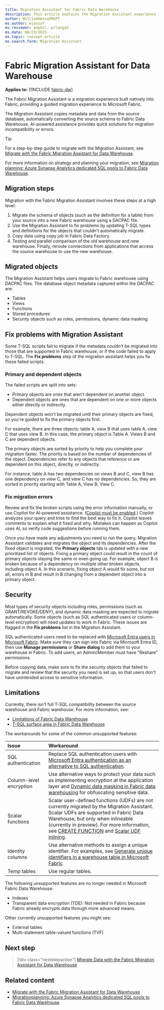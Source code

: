 ```yaml
---
title: Migration Assistant for Fabric Data Warehouse
description: This article explains the Migration Assistant experience for Fabric Data Warehouse.
author: WilliamDAssafMSFT
ms.author: wiassaf
ms.reviewer: anphil, prlangad
ms.date: 06/23/2025
ms.topic: concept-article
ms.search.form: Migration Assistant
---
```

# Fabric Migration Assistant for Data Warehouse

**Applies to:** [!INCLUDE [fabric-dw](../data-warehouse/includes/applies-to-version/fabric-dw.md)]

The Fabric Migration Assistant is a migration experience built natively into Fabric, providing a guided migration experience to Microsoft Fabric. 

The Migration Assistant copies metadata and data from the source database, automatically converting the source schema to Fabric Data Warehouse. AI-powered assistance provides quick solutions for migration incompatibility or errors.

> [!TIP]
> For a step-by-step guide to migrate with the Migration Assistant, see [Migrate with the Fabric Migration Assistant for Data Warehouse](migrate-with-migration-assistant.md).
>
> For more information on strategy and planning your migration, see [Migration​ planning: ​Azure Synapse Analytics dedicated SQL pools to Fabric Data Warehouse](migration-synapse-dedicated-sql-pool-warehouse.md).

## Migration steps

Migration with the Fabric Migration Assistant involves these steps at a high level:

1. Migrate the schema of objects (such as the definition for a table) from your source into a new Fabric warehouse using a DACPAC file.
1. Use the Migration Assistant to fix problems by updating T-SQL types and definitions for the objects that couldn't automatically migrate.
1. Copy data using copy job in Fabric Data Factory.
1. Testing and parallel comparison of the old warehouse and new warehouse. Finally, reroute connections from applications that access the source warehouse to use the new warehouse.

## Migrated objects

The Migration Assistant helps users migrate to Fabric warehouse using DACPAC files. The database object metadata captured within the DACPAC are:

-   Tables
-   Views
-   Functions
-   Stored procedures
-   Security objects such as roles, permissions, dynamic data masking

## Fix problems with Migration Assistant

Some T-SQL scripts fail to migrate if the metadata couldn't be migrated into those that are supported in Fabric warehouse, or if the code failed to apply to T-SQL. The **Fix problems** step of the migration assistant helps you fix these failed scripts.

### Primary and dependent objects

The failed scripts are split into sets:

-   Primary objects are ones that aren't dependent on another object.
-   Dependent objects are ones that are dependent on one or more objects either directly or indirectly.

Dependent objects won't be migrated until their primary objects are fixed, so you're guided to fix the primary objects first.

For example, there are three objects: table A, view B that uses table A, view C that uses view B. In this case, the primary object is Table A. Views B and C are dependent objects. 

The primary objects are sorted by priority to help you complete your migration faster. The priority is based on the number of dependencies of the object. Dependencies refer to any objects that reference or are dependent on this object, directly, or indirectly. 

For instance, table A has two dependencies on views B and C, view B has one dependency on view C, and view C has no dependencies. So, they are sorted in priority starting with Table A, View B, View C.

### Fix migration errors

Review and fix the broken scripts using the error information manually, or use Copilot for AI-powered assistance. ([Copilot must be enabled](copilot.md#enable-copilot).) Copilot analyzes your query and tries to find the best way to fix it. Copilot leaves comments to explain what it fixed and why. Mistakes can happen as Copilot uses AI, so verify code suggestions before running them.

Once you have made any adjustments you need to run the query, Migration Assistant validates and migrates the object and its dependencies. After the fixed object is migrated, the **Primary objects** tab is updated with a new prioritized list of objects. Fixing a primary object could result in the count of primary objects staying the same or even going up. For example, object B is broken because of a dependency on multiple other broken objects, including object A. In this scenario, fixing object A would fix some, but not all, errors in B and result in B changing from a dependent object into a primary object.

## Security

Most types of security objects including roles, permissions (such as GRANT/REVOKE/DENY), and dynamic data masking are expected to migrate automatically. Some objects (such as SQL authenticated users or column-level encryption) will need updates to work in Fabric. These issues are flagged in the **Fix problems** list in the Migration Assistant.

SQL authenticated users need to be replaced with [Microsoft Entra users in Microsoft Fabric](entra-id-authentication.md#workspace-setting). Make sure they can sign into Fabric via Microsoft Entra ID, then use **Manage permissions** or **Share dialog** to add them to your warehouse in Fabric. To add users, an Admin/Member must have "Reshare" permissions.

Before copying data, make sure to fix the security objects that failed to migrate and review that the security you need is set up, so that users don't have unintended access to sensitive information.

## Limitations

Currently, there isn't full T-SQL compatibility between the source warehouse and Fabric warehouse. For more information, see: 

- [Limitations of Fabric Data Warehouse](limitations.md) 
- [T-SQL surface area in Fabric Data Warehouse](tsql-surface-area.md)

The workarounds for some of the common unsupported features:

| Issue | Workaround |
| :-- | :-- |
| SQL authentication | Replace SQL authentication users with [Microsoft Entra authentication as an alternative to SQL authentication](entra-id-authentication.md). |
| Column-level encryption | Use alternative ways to protect your data such as implementing encryption at the application layer and [Dynamic data masking in Fabric data warehousing](dynamic-data-masking.md) for obfuscating sensitive data. |
| Scalar functions | Scalar user-defined functions (UDFs) are not currently migrated by the Migration Assistant. Scalar UDFs are supported in Fabric Data Warehouse, but only when inlineable (currently in preview). For more information, see [CREATE FUNCTION](/sql/t-sql/statements/create-function-sql-data-warehouse?view=fabric&preserve-view=true) and [Scalar UDF inlining](/sql/relational-databases/user-defined-functions/scalar-udf-inlining?view=fabric&preserve-view=true). |
| Identity columns | Use alternative methods to assign a unique identifier. For examples, see [Generate unique identifiers in a warehouse table in Microsoft Fabric](generate-unique-identifiers.md) |
| Temp tables | Use regular tables. |

The following unsupported features are no longer needed in Microsoft Fabric Data Warehouse:

- Indexes
- Transparent data encryption (TDE): Not needed in Fabric because Fabric already encrypts data through more advanced means.

Other currently unsupported features you might see:

-   External tables
-   Multi-statement table-valued functions (TVF)

## Next step

> [!div class="nextstepaction"]
> [Migrate Data with the Fabric Migration Assistant for Data Warehouse](migrate-with-migration-assistant.md)

## Related content

- [Migrate with the Fabric Migration Assistant for Data Warehouse](migrate-with-migration-assistant.md)
- [Migration​ planning: ​Azure Synapse Analytics dedicated SQL pools to Fabric Data Warehouse](migration-synapse-dedicated-sql-pool-warehouse.md)
